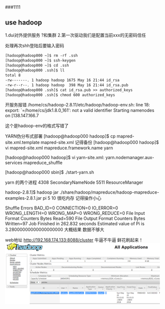 ###1111



## use hadoop 
1.dui对外提供服务 ?和集群
2.第一次驱动我们是配置当前xxx的无密码信任



处理再次shh登陆后要输入密码

```
[hadoop@hadoop000 ~]$ rm -rf .ssh
[hadoop@hadoop000 ~]$ ssh-keygen
[hadoop@hadoop000 ~]$ cd .ssh
[hadoop@hadoop000 .ssh]$ ll
total 8
-rw-------. 1 hadoop hadoop 1675 May 16 21:44 id_rsa
-rw-r--r--. 1 hadoop hadoop  398 May 16 21:44 id_rsa.pub
[hadoop@hadoop000 .ssh]$ cat id_rsa.pub >> authorized_keys
[hadoop@hadoop000 .ssh]$ chmod 600 authorized_keys
```

开服务报错
/home/cs/hadoop-2.8.11/etc/hadoop/hadoop-env.sh: line 18: export: `=/home/cs/jdk1.8.0_161': not a valid identifier
Starting namenodes on [138.147.166.7


这个是hadoop-env的格式写错了






YARN伪分布式部署
[hadoop@hadoop000 hadoop]$ cp mapred-site.xml.template mapred-site.xml  记得备份
[hadoop@hadoop000 hadoop]$ vi mapred-site.xml
<configuration>
    <property>
        <name>mapreduce.framework.name</name>
        <value>yarn</value>
    </property>
</configuration>


[hadoop@hadoop000 hadoop]$ vi yarn-site.xml:
<configuration>
    <property>
        <name>yarn.nodemanager.aux-services</name>
        <value>mapreduce_shuffle</value>
    </property>
</configuration>


[hadoop@hadoop000 sbin]$ ./start-yarn.sh



yarn 的两个进程
4308 SecondaryNameNode
5511 ResourceManager







 
 hadoop-2.8.1]$ hadoop jar ./share/hadoop/mapreduce/hadoop-mapreduce-examples-2.8.1.jar pi 5 10
  很吃内存  记得操作小心  


Shuffle Errors
                BAD_ID=0
                CONNECTION=0
                IO_ERROR=0
                WRONG_LENGTH=0
                WRONG_MAP=0
                WRONG_REDUCE=0
        File Input Format Counters 
                Bytes Read=590
        File Output Format Counters 
                Bytes Written=97
Job Finished in 262.832 seconds
Estimated value of Pi is 3.28000000000000000000  大概结果 数据不够大


web地址  http://192.168.174.133:8088/cluster  牛逼不牛逼  鲜花刷起来！
![pi例子](https://github.com/aiff/bigdata/blob/master/img/pi.png)
        


